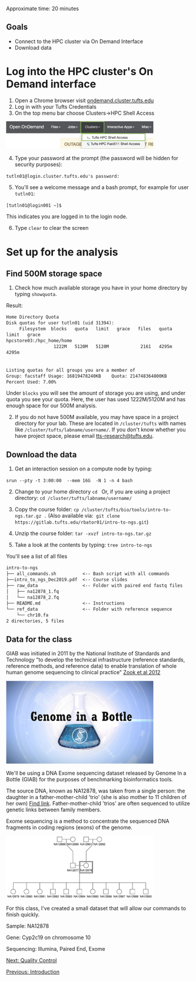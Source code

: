 Approximate time: 20 minutes

## Goals
- Connect to the HPC cluster via On Demand Interface
- Download data

# Log into the HPC cluster's On Demand interface
1. Open a Chrome browser visit [ondemand.cluster.tufts.edu](ondemand.cluster.tufts.edu)
2. Log in with your Tufts Credentials
3. On the top menu bar choose Clusters->HPC Shell Access
<img src="../img/od_terminal.png" width="400">

4. Type your password at the prompt (the password will be hidden for security purposes):

`tutln01@login.cluster.tufts.edu's password:`

5. You'll see a welcome message and a bash prompt, for example for user `tutln01`:

`[tutln01@login001 ~]$`

This indicates you are logged in to the login node.

6. Type `clear` to clear the screen
 
# Set up for the analysis

## Find 500M storage space

1. Check how much available storage you have in your home directory by typing `showquota`.

Result:
```
Home Directory Quota
Disk quotas for user tutln01 (uid 31394): 
     Filesystem  blocks   quota   limit   grace   files   quota   limit   grace
hpcstore03:/hpc_home/home
                  1222M   5120M   5120M            2161   4295m   4295m        


Listing quotas for all groups you are a member of
Group: facstaff	Usage: 16819478240KB	Quota: 214748364800KB	Percent Used: 7.00%
```

Under `blocks` you will see the amount of storage you are using, and under quota you see your quota. 
Here, the user has used 1222M/5120M and has enough space for our 500M analysis.
 
2. If you do not have 500M available, you may have space in a project directory for your lab. 
These are located in `/cluster/tufts` with names like `/cluster/tufts/labname/username/`. 
If you don't know whether you have project space, please email [tts-research@tufts.edu](mailto:tts-research@tufts.edu).

## Download the data
1. Get an interaction session on a compute node by typing:

`srun --pty -t 3:00:00  --mem 16G  -N 1 -n 4 bash`

2. Change to your home directory
`cd `
Or, if you are using a project directory:
`cd /cluster/tufts/labname/username/`

3. Copy the course folder:
`cp /cluster/tufts/bio/tools/intro-to-ngs.tar.gz .`
(Also available via:  `git clone https://gitlab.tufts.edu/rbator01/intro-to-ngs.git`)

4. Unzip the course folder:
`tar -xvzf intro-to-ngs.tar.gz`

5. Take a look at the contents by typing:
`tree intro-to-ngs`

You'll see a list of all files
```
intro-to-ngs
├── all_commands.sh          <-- Bash script with all commands 
├──intro_to_ngs_Dec2019.pdf  <-- Course slides 
├── raw_data                 <-- Folder with paired end fastq files
│   ├── na12878_1.fq         
│   └── na12878_2.fq
├── README.md                <-- Instructions
└── ref_data                 <-- Folder with reference sequence
    └── chr10.fa
2 directories, 5 files
```

## Data for the class

GIAB was initiated in 2011 by the National Institute of Standards and Technology "to develop the technical infrastructure (reference standards, reference methods, and reference data) to enable translation of whole human genome sequencing to clinical practice" 
[Zook et al 2012](https://www.nist.gov/programs-projects/genome-bottle)

<img src="../img/giab.png" width="400">

We'll be using a DNA Exome sequencing dataset released by Genome In a Bottle (GIAB) for the purposes of benchmarking bioinformatics tools.

The source DNA, known as NA12878, was taken from a single person: the daughter in a father-mother-child 'trio' (she is also mother to 11 children of her own) [Find link](). 
Father-mother-child 'trios' are often sequenced to utilize genetic links between family members.

Exome sequencing is a method to concentrate the sequenced DNA fragments in coding regions (exons) of the genome.

<img src="../img/NA12878.png" width="400">

For this class, I've created a small dataset that will allow our commands to finish quickly.

Sample: NA12878

Gene: Cyp2c19 on chromosome 10

Sequencing: Illumina, Paired End, Exome

[Next: Quality Control](lessons/02_Quality_Control.md)   

[Previous: Introduction](lessons/00_Introduction.md)

